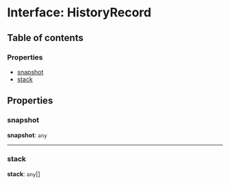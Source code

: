 # Interface: HistoryRecord

## Table of contents

### Properties

* [snapshot](/en/auto-docs/history/interfaces/HistoryRecord.md#snapshot)
* [stack](/en/auto-docs/history/interfaces/HistoryRecord.md#stack)

## Properties

### snapshot

**snapshot**: `any`

***

### stack

**stack**: `any`\[]
